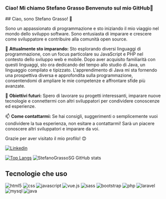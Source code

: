 ### Ciao! Mi chiamo Stefano Grasso Benvenuto sul mio GitHub👋
<div>
   ## Ciao, sono Stefano Grasso! 👋
  
  Sono un appassionato di programmazione e sto iniziando il mio viaggio nel mondo dello sviluppo software. Sono entusiasta di imparare e crescere come sviluppatore e contribuire alla comunità open source.
  
  🌱 **Attualmente sto imparando:** 
  Sto esplorando diversi linguaggi di programmazione, con un focus particolare su JavaScript e PHP nel contesto dello sviluppo web e mobile. Dopo aver acquisito familiarità con questi linguaggi, sto ora dedicando del tempo allo studio di Java, un linguaggio compilato e tipizzato. L'apprendimento di Java mi sta fornendo una prospettiva diversa    e approfondita sulla programmazione, consentendomi di ampliare le mie competenze e affrontare sfide più avanzate.
  
  💼 **Obiettivi futuri:**
  Spero di lavorare su progetti interessanti, imparare nuove tecnologie e connettermi con altri sviluppatori per condividere conoscenze ed esperienze.
  
  📫 **Come contattarmi:**
  Se hai consigli, suggerimenti o semplicemente vuoi condividere la tua esperienza, non esitare a contattarmi! Sarà un piacere conoscere altri sviluppatori e imparare da voi.
  
  Grazie per aver visitato il mio profilo! 😊

</div>

[![Linkedin](https://img.shields.io/badge/LinkedIn-0077B5?style=for-the-badge&logo=linkedin&logoColor=white)](https://www.linkedin.com/in/stefano-grasso-3a1938294/)

[![Top Langs](https://github-readme-stats.vercel.app/api/top-langs/?username=StefanoGrassoSG)](https://github.com/anuraghazra/github-readme-stats)
![StefanoGrassoSG GitHub stats](https://github-readme-stats.vercel.app/api?username=StefanoGrassoSG&show_icons=true&theme=dracula)

## Tecnologie che uso 
<div>
  <img alt="html5" src="https://img.shields.io/badge/HTML5-E34F26?style=for-the-badge&logo=html5&logoColor=white"/>
  <img alt="css" src="https://img.shields.io/badge/CSS-239120?&style=for-the-badge&logo=css3&logoColor=white"/>
  <img alt="javascript" src="https://img.shields.io/badge/JavaScript-F7DF1E?style=for-the-badge&logo=javascript&logoColor=black"/>
  <img alt="vue.js" src="https://img.shields.io/badge/Vue.js-35495E?style=for-the-badge&logo=vue.js&logoColor=4FC08D"/>
  <img alt="sass" src="https://img.shields.io/badge/Sass-CC6699?style=for-the-badge&logo=sass&logoColor=white"/>
  <img alt="bootstrap" src="https://img.shields.io/badge/Bootstrap-563D7C?style=for-the-badge&logo=bootstrap&logoColor=white"/>
  <img alt="php" src="https://img.shields.io/badge/PHP-777BB4?style=for-the-badge&logo=php&logoColor=white"/>
  <img alt="laravel" src="https://img.shields.io/badge/Laravel-FF2D20?style=for-the-badge&logo=laravel&logoColor=white"/>
  <img alt="mysql" src="https://img.shields.io/badge/MySQL-00000F?style=for-the-badge&logo=mysql&logoColor=white"/>
  <img alt="java" src="https://img.shields.io/badge/Java-007396?style=for-the-badge&logo=java&logoColor=white"/>
</div>
